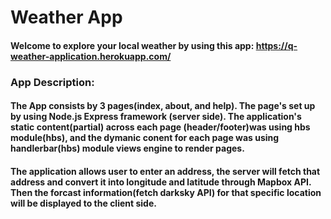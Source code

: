 # Weather App

#### Welcome to explore your local weather by using this app: https://q-weather-application.herokuapp.com/


### App Description:

#### The App consists by 3 pages(index, about, and help). The page's set up by using Node.js Express framework (server side). The application's static content(partial) across each page (header/footer)was using hbs module(hbs), and the dymanic conent for each page was using handlerbar(hbs) module views engine to render pages.

#### The application allows user to enter an address, the server will fetch that address and convert it into longitude and latitude through Mapbox API. Then the forcast information(fetch darksky API) for that specific location will be displayed to the client side.

